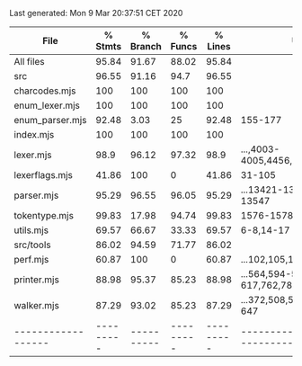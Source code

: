 Last generated: Mon  9 Mar 20:37:51 CET 2020

File              | % Stmts | % Branch | % Funcs | % Lines | Uncovered Line #s                      
------------------|---------|----------|---------|---------|----------------------------------------
All files         |   95.84 |    91.67 |   88.02 |   95.84 |                                        
 src              |   96.55 |    91.16 |    94.7 |   96.55 |                                        
  charcodes.mjs   |     100 |      100 |     100 |     100 |                                        
  enum_lexer.mjs  |     100 |      100 |     100 |     100 |                                        
  enum_parser.mjs |   92.48 |     3.03 |      25 |   92.48 | 155-177                                
  index.mjs       |     100 |      100 |     100 |     100 |                                        
  lexer.mjs       |    98.9 |    96.12 |   97.32 |    98.9 | ...,4003-4005,4456,4459,4460,5333,5519 
  lexerflags.mjs  |   41.86 |      100 |       0 |   41.86 | 31-105                                 
  parser.mjs      |   95.29 |    96.55 |   96.05 |   95.29 | ...13421-13521,13537,13538,13541-13547 
  tokentype.mjs   |   99.83 |    17.98 |   94.74 |   99.83 | 1576-1578,1762-1764                    
  utils.mjs       |   69.57 |    66.67 |   33.33 |   69.57 | 6-8,14-17                              
 src/tools        |   86.02 |    94.59 |   71.77 |   86.02 |                                        
  perf.mjs        |   60.87 |      100 |       0 |   60.87 | ...102,105,106,109,110,113,114,117,118 
  printer.mjs     |   88.98 |    95.37 |   85.23 |   88.98 | ...564,594-597,614-617,762,780,820,844 
  walker.mjs      |   87.29 |    93.02 |   85.23 |   87.29 | ...372,508,526,566,590,629,630,640-647 
------------------|---------|----------|---------|---------|----------------------------------------
